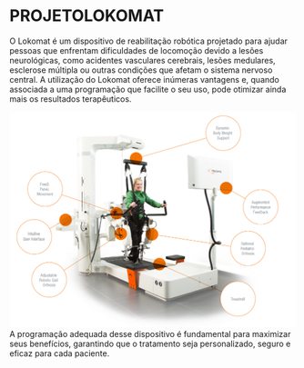 # PROJETOLOKOMAT

O Lokomat é um dispositivo de reabilitação robótica projetado para ajudar pessoas que enfrentam dificuldades de locomoção devido a lesões neurológicas, como acidentes vasculares cerebrais, lesões medulares, esclerose múltipla ou outras condições que afetam o sistema nervoso central. A utilização do Lokomat oferece inúmeras vantagens e, quando associada a uma programação que facilite o seu uso, pode otimizar ainda mais os resultados terapêuticos.

![imagem](lokomat.png)
 A programação adequada desse dispositivo é fundamental para maximizar seus benefícios, garantindo que o tratamento seja personalizado, seguro e eficaz para cada paciente.
